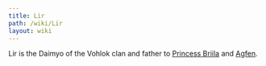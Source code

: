 ```yaml
---
title: Lir
path: /wiki/Lir
layout: wiki
---
```


Lir is the Daimyo of the Vohlok clan and father to [Princess
Briila](/wiki/Princess_Briila "wikilink") and [Agfen](Agfen "wikilink").
